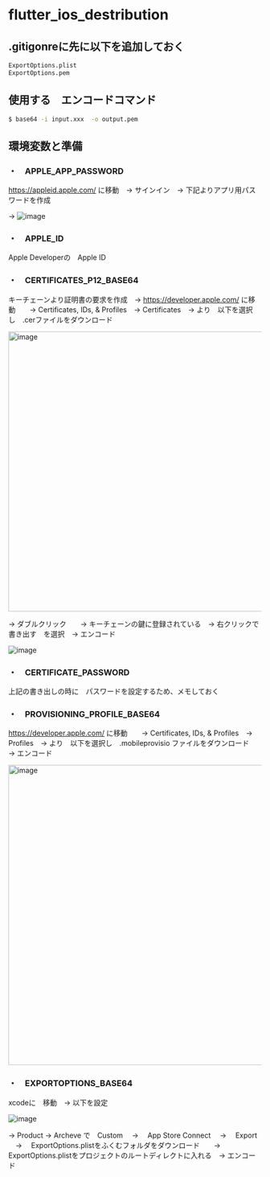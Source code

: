 # flutter_ios_destribution

## .gitigonreに先に以下を追加しておく

```sh
ExportOptions.plist
ExportOptions.pem
```


## 使用する　エンコードコマンド
```sh
$ base64 -i input.xxx  -o output.pem 
```



## 環境変数と準備

### ・　APPLE_APP_PASSWORD  
https://appleid.apple.com/ に移動　→ サインイン　→ 下記よりアプリ用パスワードを作成

→  ![image](https://github.com/rensawamo/flutter-IOS-destribution/assets/106803080/238b6e41-1c27-49cb-ab5a-5ba53e069f2d)



### ・　APPLE_ID 
Apple Developerの　Apple ID


### ・　CERTIFICATES_P12_BASE64
キーチェーンより証明書の要求を作成　→   https://developer.apple.com/ に移動　　→  Certificates, IDs, & Profiles　→  Certificates　→ より　以下を選択し　.cerファイルをダウンロード　　

<img width="557" alt="image" src="https://github.com/rensawamo/flutter-IOS-destribution/assets/106803080/e299fffe-f2dc-4024-9304-161c769d2afa">

→  ダブルクリック　　→  キーチェーンの鍵に登録されている　→ 右クリックで　書き出す　を選択　→ エンコード
　
<br>

![image](https://github.com/rensawamo/flutter-IOS-destribution/assets/106803080/33768b2f-cd35-4249-a2e4-1a2b6764c317)



### ・　CERTIFICATE_PASSWORD
上記の書き出しの時に　パスワードを設定するため、メモしておく



### ・　PROVISIONING_PROFILE_BASE64
https://developer.apple.com/ に移動　　→  Certificates, IDs, & Profiles　→ 
Profiles　→ より　以下を選択し　.mobileprovisio ファイルをダウンロード　→ エンコード

<img width="597" alt="image" src="https://github.com/rensawamo/flutter-IOS-destribution/assets/106803080/018c37c4-edae-4be4-8292-53b3fa2103a9">



### ・　EXPORTOPTIONS_BASE64
xcodeに　移動　→ 以下を設定

![image](https://github.com/rensawamo/flutter-IOS-destribution/assets/106803080/de4b0efa-7426-46b5-afac-8b46be3a6dc5)



→ Product → Archeve で　Custom 　→ 　App Store Connect 　→　 Export 　→　 ExportOptions.plistをふくむフォルダをダウンロード　　→　　ExportOptions.plistをプロジェクトのルートディレクトに入れる　→  エンコード







